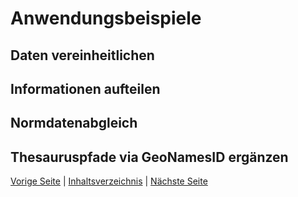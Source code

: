 # Anwendungsbeispiele

## Daten vereinheitlichen

## Informationen aufteilen

## Normdatenabgleich

## Thesauruspfade via GeoNamesID ergänzen

[Vorige Seite](1_Was_ist_OpenRefine.md) | [Inhaltsverzeichnis](README.md) | [Nächste Seite](3_Fazit.md)